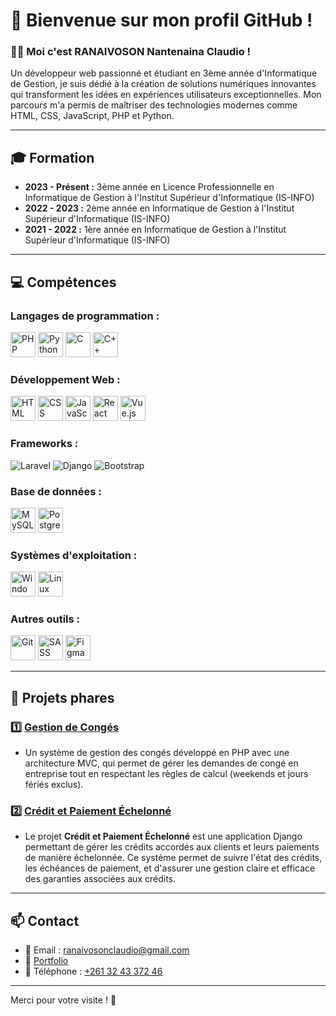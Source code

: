 # 🌟 Bienvenue sur mon profil GitHub !

### 👨‍💻 Moi c'est **RANAIVOSON Nantenaina Claudio** !

Un développeur web passionné et étudiant en 3ème année d'Informatique de Gestion, je suis dédié à la création de solutions numériques innovantes qui transforment les idées en expériences utilisateurs exceptionnelles. Mon parcours m'a permis de maîtriser des technologies modernes comme HTML, CSS, JavaScript, PHP et Python.

---

## 🎓 Formation

- **2023 - Présent :** 3ème année en Licence Professionnelle en Informatique de Gestion à l'Institut Supérieur d'Informatique (IS-INFO)
- **2022 - 2023 :** 2ème année en Informatique de Gestion à l'Institut Supérieur d'Informatique (IS-INFO)
- **2021 - 2022 :** 1ère année en Informatique de Gestion à l'Institut Supérieur d'Informatique (IS-INFO)

---

## 💻 Compétences

### **Langages de programmation :**
<img src="https://cdn.jsdelivr.net/gh/devicons/devicon/icons/php/php-plain.svg" alt="PHP" width="40" height="40" />
<img src="https://cdn.jsdelivr.net/gh/devicons/devicon/icons/python/python-plain.svg" alt="Python" width="40" height="40" />
<img src="https://cdn.jsdelivr.net/gh/devicons/devicon/icons/c/c-plain.svg" alt="C" width="40" height="40" />
<img src="https://cdn.jsdelivr.net/gh/devicons/devicon/icons/cplusplus/cplusplus-plain.svg" alt="C++" width="40" height="40" />

### **Développement Web :**
<img src="https://cdn.jsdelivr.net/gh/devicons/devicon/icons/html5/html5-plain.svg" alt="HTML" width="40" height="40" />
<img src="https://cdn.jsdelivr.net/gh/devicons/devicon/icons/css3/css3-plain.svg" alt="CSS" width="40" height="40" />
<img src="https://cdn.jsdelivr.net/gh/devicons/devicon/icons/javascript/javascript-plain.svg" alt="JavaScript" width="40" height="40" />
<img src="https://cdn.jsdelivr.net/gh/devicons/devicon/icons/react/react-original.svg" alt="React" width="40" height="40" />
<img src="https://cdn.jsdelivr.net/gh/devicons/devicon/icons/vuejs/vuejs-original.svg" alt="Vue.js" width="40" height="40" />

### **Frameworks :**
![Laravel](https://img.shields.io/badge/Laravel-%23FF2D20.svg?style=for-the-badge&logo=laravel&logoColor=white)
![Django](https://img.shields.io/badge/Django-%23092E20.svg?style=for-the-badge&logo=django&logoColor=white)
![Bootstrap](https://img.shields.io/badge/Bootstrap-%23563D7C.svg?style=for-the-badge&logo=bootstrap&logoColor=white)

### **Base de données :**
<img src="https://cdn.jsdelivr.net/gh/devicons/devicon/icons/mysql/mysql-plain.svg" alt="MySQL" width="40" height="40" />
<img src="https://cdn.jsdelivr.net/gh/devicons/devicon/icons/postgresql/postgresql-plain.svg" alt="PostgreSQL" width="40" height="40" />

### **Systèmes d'exploitation :**
<img src="https://cdn.jsdelivr.net/gh/devicons/devicon/icons/windows8/windows8-original.svg" alt="Windows" width="40" height="40" />
<img src="https://cdn.jsdelivr.net/gh/devicons/devicon/icons/linux/linux-plain.svg" alt="Linux" width="40" height="40" />

### **Autres outils :**
<img src="https://cdn.jsdelivr.net/gh/devicons/devicon/icons/git/git-plain.svg" alt="Git" width="40" height="40" />
<img src="https://cdn.jsdelivr.net/gh/devicons/devicon/icons/sass/sass-original.svg" alt="SASS" width="40" height="40" />
<img src="https://cdn.jsdelivr.net/gh/devicons/devicon/icons/figma/figma-original.svg" alt="Figma" width="40" height="40" />

---

## 🚀 Projets phares

### 1️⃣ **[Gestion de Congés](https://github.com/CLAUDIO101000/Gestion-des-conges)**
- Un système de gestion des congés développé en PHP avec une architecture MVC, qui permet de gérer les demandes de congé en entreprise tout en respectant les règles de calcul (weekends et jours fériés exclus).

### 2️⃣ **[Crédit et Paiement Échelonné](https://github.com/CLAUDIO101000/credit-et-paiement-echelonne)**
- Le projet **Crédit et Paiement Échelonné** est une application Django permettant de gérer les crédits accordés aux clients et leurs paiements de manière échelonnée. Ce système permet de suivre l'état des crédits, les échéances de paiement, et d'assurer une gestion claire et efficace des garanties associées aux crédits.

---

## 📫 Contact

- 📧 Email : [ranaivosonclaudio@gmail.com](mailto:ranaivosonclaudio@gmail.com)
- 🌟 [Portfolio](https://claudio101000.github.io/portfolio-claudio/)
- 📱 Téléphone : [+261 32 43 372 46](tel:+261324337246)

---

Merci pour votre visite ! 🎉
